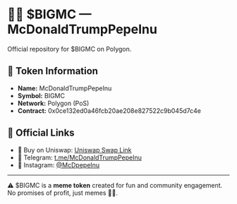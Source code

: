 # 🐸🍔 $BIGMC — McDonaldTrumpPepeInu

Official repository for $BIGMC on Polygon.

## 🔹 Token Information
- **Name:** McDonaldTrumpPepeInu  
- **Symbol:** BIGMC  
- **Network:** Polygon (PoS)  
- **Contract:** 0x0ce132ed0a46fcb20ae208e827522c9b045d7c4e  

## 🔹 Official Links
- 💱 Buy on Uniswap: [Uniswap Swap Link](https://app.uniswap.org)  
- 📢 Telegram: [t.me/McDonaldTrumpPepeInu](https://t.me/McDonaldTrumpPepeInu)  
- 📸 Instagram: [@McDpepeInu](https://instagram.com)  

---

⚠️ $BIGMC is a **meme token** created for fun and community engagement.  
No promises of profit, just memes 🐸🍔.
